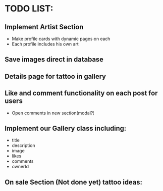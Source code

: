 # TODO LIST:

## Implement Artist Section

- Make profile cards with dynamic pages on each
- Each profile includes his own art

## Save images direct in database

## Details page for tattoo in gallery

## Like and comment functionality on each post for users

- Open comments in new section(modal?)

## Implement our Gallery class including:

- title
- description
- image
- likes
- comments
- ownerId

## On sale Section (Not done yet) tattoo ideas:
